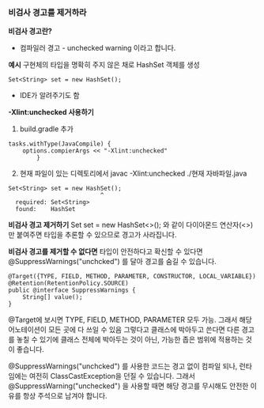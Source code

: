 ### 비검사 경고를 제거하라

**비검사 경고란?**
* 컴파일러 경고 - unchecked warning 이라고 합니다.

**예시**
구현체의 타입을 명확히 주지 않은 채로 HashSet 객체를 생성
```
Set<String> set = new HashSet();
```
* IDE가 알려주기도 함

**-Xlint:unchecked 사용하기**
1. build.gradle 추가
```
tasks.withType(JavaCompile) {
    options.compierArgs << "-Xlint:unchecked"
        }
```
2. 현재 파일이 있는 디렉토리에서 javac -Xlint:unchecked ./현재 자바파일.java
```
Set<String> set = new HashSet();
                          ^
  required: Set<String>
  found:    HashSet 
```

**비검사 경고 제거하기**
Set<String> set = new HashSet<>(); 와 같이 다이아몬드 연산자(<>)만 붙여주면 타입을 추론할 수 있으므로 경고가 사라집니다.

**비검사 경고를 제거할 수 없다면**
타입이 안전하다고 확신할 수 있다면 @SuppressWarnings("unchcked") 를 달아 경고를 숨길 수 있습니다.

```
@Target({TYPE, FIELD, METHOD, PARAMETER, CONSTRUCTOR, LOCAL_VARIABLE})
@Retention(RetentionPolicy.SOURCE)
public @interface SuppressWarnings {
    String[] value();
}
```
@Target에 보시면 TYPE, FIELD, METHOD, PARAMETER 모두 가능. 그래서 해당 어노테이션이 모든 곳에 다 쓰일 수 있음 
그렇다고 클래스에 박아두고 쓴다면 다른 경고를 놓칠 수 있기에 클래스 전체에 박아두는 것이 아닌, 가능한 좁은 범위에 적용하는 것이 좋습니다.

@SuppressWarnings("unchcked") 를 사용한 코드는 경고 없이 컴파일 되나, 런타임에는 여전히 ClassCastException을 던질 수 있습니다.
그래서 @SuppressWarning("unchecked") 을 사용할 때면 해당 경고를 무시해도 안전한 이유를 항상 주석으로 남겨야 합니다.


